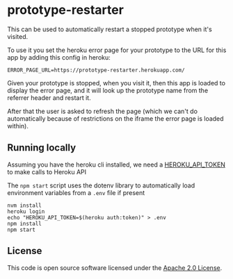 # prototype-restarter

This can be used to automatically restart a stopped prototype when it's visited.

To use it you set the heroku error page for your prototype to the URL for this app by adding this config in heroku:

```shell
ERROR_PAGE_URL=https://prototype-restarter.herokuapp.com/
```

Given your prototype is stopped, when you visit it, then this app is loaded to display the error page, and it will look
up the prototype name from the referrer header and restart it.

After that the user is asked to refresh the page (which we can't do automatically because of restrictions on the iframe
the error page is loaded within).

## Running locally

Assuming you have the heroku cli installed, we need a [HEROKU_API_TOKEN](https://github.com/hmrc/prototype-restarter/blob/main/src/app.js#L5C48-L5C64) to make calls to Heroku API

The `npm start` script uses the dotenv library to automatically load environment variables from a `.env` file if present 

```
nvm install
heroku login
echo "HEROKU_API_TOKEN=$(heroku auth:token)" > .env
npm install
npm start
```

## License

This code is open source software licensed under the [Apache 2.0 License]("http://www.apache.org/licenses/LICENSE-2.0.html").
